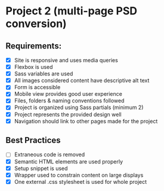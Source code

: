 # Project 2 (multi-page PSD conversion)

## Requirements:
 - [x] Site is responsive and uses media queries
 - [x] Flexbox is used
 - [x] Sass variables are used
 - [x] All images considered content have descriptive alt text
 - [x] Form is accessible
 - [x] Mobile view provides good user experience
 - [x] Files, folders & naming conventions followed
 - [x] Project is organized using Sass partials (minimum 2)
 - [x] Project represents the provided design well
 - [x] Navigation should link to other pages made for the project

## Best Practices
 - [ ] Extraneous code is removed
 - [x] Semantic HTML elements are used properly
 - [x] Setup snippet is used
 - [x] Wrapper used to constrain content on large displays
 - [x] One external .css stylesheet is used for whole project